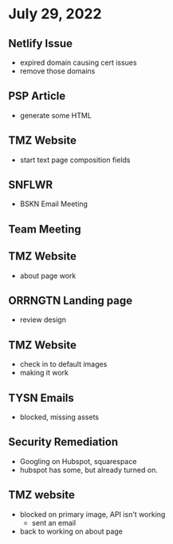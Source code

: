 # July 29, 2022

## Netlify Issue
- expired domain causing cert issues
- remove those domains

## PSP Article
- generate some HTML

## TMZ Website
- start text page composition fields

## SNFLWR
- BSKN Email Meeting

## Team Meeting

## TMZ Website
- about page work

## ORRNGTN Landing page
- review design

## TMZ Website
- check in to default images
- making it work

## TYSN Emails
- blocked, missing assets

## Security Remediation
- Googling on Hubspot, squarespace
- hubspot has some, but already turned on.

## TMZ website
- blocked on primary image, API isn't working
	- sent an email
- back to working on about page

